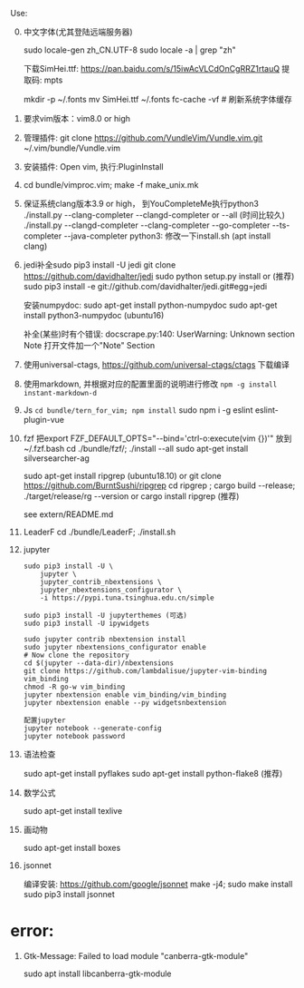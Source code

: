 Use:

0. 中文字体(尤其登陆远端服务器)

    sudo locale-gen zh_CN.UTF-8
    sudo locale -a | grep "zh"

    下载SimHei.ttf: https://pan.baidu.com/s/15iwAcVLCdOnCgRRZ1rtauQ 提取码: mpts 

    mkdir -p ~/.fonts
    mv SimHei.ttf ~/.fonts
    fc-cache -vf  # 刷新系统字体缓存

1. 要求vim版本：vim8.0 or high 

2. 管理插件: git clone https://github.com/VundleVim/Vundle.vim.git ~/.vim/bundle/Vundle.vim

3. 安装插件: Open vim, 执行:PluginInstall

4. cd bundle/vimproc.vim; make -f make_unix.mk

5. 保证系统clang版本3.9 or high， 到YouCompleteMe执行python3 ./install.py --clang-completer --clangd-completer or --all (时间比较久)
    ./install.py --clangd-completer --clang-completer --go-completer --ts-completer --java-completer
    python3: 修改一下install.sh
    (apt install clang)

6. jedi补全sudo pip3 install -U jedi
    git clone https://github.com/davidhalter/jedi
    sudo python setup.py install
    or
    (推荐)
    sudo pip3 install -e git://github.com/davidhalter/jedi.git#egg=jedi

    安装numpydoc:
    sudo apt-get install python-numpydoc
    sudo apt-get install python3-numpydoc (ubuntu16)

    补全(某些)时有个错误:
    docscrape.py:140: UserWarning: Unknown section Note
    打开文件加一个"Note" Section


7. 使用universal-ctags, https://github.com/universal-ctags/ctags 下载编译

8. 使用markdown, 并根据对应的配置里面的说明进行修改
    `npm -g install instant-markdown-d`

9. Js
   `cd bundle/tern_for_vim; npm install`
    sudo npm i -g eslint eslint-plugin-vue

10. fzf
    把export FZF_DEFAULT_OPTS="--bind='ctrl-o:execute(vim {})'" 放到~/.fzf.bash
    cd ./bundle/fzf/; ./install --all
    sudo apt-get install silversearcher-ag

    sudo apt-get install ripgrep (ubuntu18.10)
    or
    git clone https://github.com/BurntSushi/ripgrep
    cd ripgrep ; cargo build --release; ./target/release/rg --version
    or 
    cargo install ripgrep (推荐)

    see extern/README.md

11. LeaderF
    cd ./bundle/LeaderF; ./install.sh

12. jupyter

    ```
    sudo pip3 install -U \
        jupyter \
        jupyter_contrib_nbextensions \
        jupyter_nbextensions_configurator \
        -i https://pypi.tuna.tsinghua.edu.cn/simple

    sudo pip3 install -U jupyterthemes (可选)
    sudo pip3 install -U ipywidgets

    sudo jupyter contrib nbextension install
    sudo jupyter nbextensions_configurator enable
    # Now clone the repository
    cd $(jupyter --data-dir)/nbextensions
    git clone https://github.com/lambdalisue/jupyter-vim-binding vim_binding
    chmod -R go-w vim_binding
    jupyter nbextension enable vim_binding/vim_binding
    jupyter nbextension enable --py widgetsnbextension

    配置jupyter
    jupyter notebook --generate-config
    jupyter notebook password
    ```

13. 语法检查

    sudo apt-get install pyflakes
    sudo apt-get install python-flake8 (推荐)

14. 数学公式

    sudo apt-get install texlive

15. 画动物
  
    sudo apt-get install boxes

16. jsonnet

    编译安装: https://github.com/google/jsonnet
    make -j4; sudo make install
    sudo pip3 install jsonnet

# error:

1. Gtk-Message: Failed to load module "canberra-gtk-module"

    sudo apt install libcanberra-gtk-module
